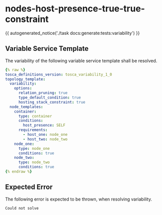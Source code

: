 # nodes-host-presence-true-true-constraint

{{ autogenerated_notice('./task docs:generate:tests:variability') }}


## Variable Service Template

The variability of the following variable service template shall be resolved.

```yaml linenums="1"
{% raw %}
tosca_definitions_version: tosca_variability_1_0
topology_template:
  variability:
    options:
      relation_pruning: true
      type_default_condition: true
      hosting_stack_constraint: true
  node_templates:
    container:
      type: container
      conditions:
        host_presence: SELF
      requirements:
        - host_one: node_one
        - host_two: node_two
    node_one:
      type: node_one
      conditions: true
    node_two:
      type: node_two
      conditions: true
{% endraw %}
```





## Expected Error

The following error is expected to be thrown, when resolving variability.

```text linenums="1"
Could not solve
```
